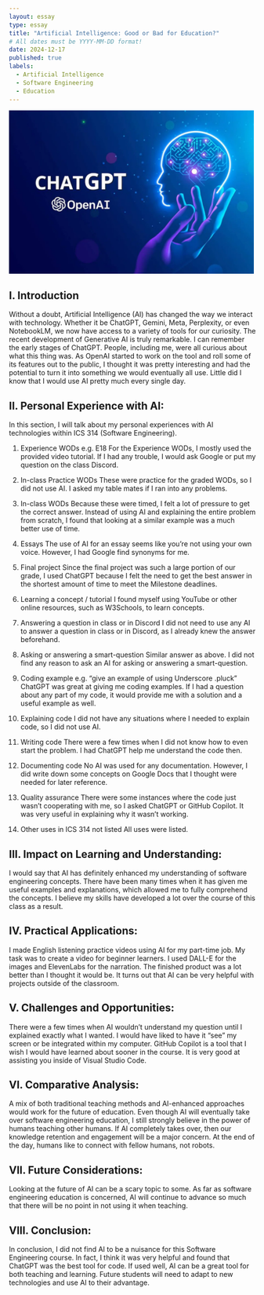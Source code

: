 ```yaml
---
layout: essay
type: essay
title: "Artificial Intelligence: Good or Bad for Education?"
# All dates must be YYYY-MM-DD format!
date: 2024-12-17
published: true
labels:
  - Artificial Intelligence
  - Software Engineering
  - Education
---
```


<img width = "500px" class="rounded fixed pe-4" src="../img/aigraphic.png">

## I. Introduction
Without a doubt, Artificial Intelligence (AI) has changed the way we interact with technology. Whether it be ChatGPT, Gemini, Meta, Perplexity, or even NotebookLM, we now have access to a variety of tools for our curiosity.
The recent development of Generative AI is truly remarkable. I can remember the early stages of ChatGPT. People, including me, were all curious about what this thing was. As OpenAI started to work on the tool and roll some of its features out to the public, I thought it was pretty interesting and had the potential to turn it into something we would eventually all use. Little did I know that I would use AI pretty much every single day.

## II. Personal Experience with AI:
In this section, I will talk about my personal experiences with AI technologies within ICS 314 (Software Engineering).

1. Experience WODs e.g. E18
For the Experience WODs, I mostly used the provided video tutorial. If I had any trouble, I would ask Google or put my question on the class Discord.

2. In-class Practice WODs
These were practice for the graded WODs, so I did not use AI. I asked my table mates if I ran into any problems.

3. In-class WODs
Because these were timed, I felt a lot of pressure to get the correct answer. Instead of using AI and explaining the entire problem from scratch, I found that looking at a similar example was a much better use of time. 

4. Essays
The use of AI for an essay seems like you’re not using your own voice. However, I had Google find synonyms for me.

5. Final project
Since the final project was such a large portion of our grade, I used ChatGPT because I felt the need to get the best answer in the shortest amount of time to meet the Milestone deadlines.

6. Learning a concept / tutorial
I found myself using YouTube or other online resources, such as W3Schools, to learn concepts.

7. Answering a question in class or in Discord
I did not need to use any AI to answer a question in class or in Discord, as I already knew the answer beforehand.

8. Asking or answering a smart-question
Similar answer as above. I did not find any reason to ask an AI for asking or answering a smart-question.

9. Coding example e.g. “give an example of using Underscore .pluck”
ChatGPT was great at giving me coding examples. If I had a question about any part of my code, it would provide me with a solution and a useful example as well.

10. Explaining code
I did not have any situations where I needed to explain code, so I did not use AI.

11. Writing code
There were a few times when I did not know how to even start the problem. I had ChatGPT help me understand the code then.

12. Documenting code
No AI was used for any documentation. However, I did write down some concepts on Google Docs that I thought were needed for later reference.

13. Quality assurance
There were some instances where the code just wasn’t cooperating with me, so I asked ChatGPT or GitHub Copilot. It was very useful in explaining why it wasn’t working.

14. Other uses in ICS 314 not listed
All uses were listed.

## III. Impact on Learning and Understanding:
I would say that AI has definitely enhanced my understanding of software engineering concepts. There have been many times when it has given me useful examples and explanations, which allowed me to fully comprehend the concepts. I believe my skills have developed a lot over the course of this class as a result.

## IV. Practical Applications:
I made English listening practice videos using AI for my part-time job. My task was to create a video for beginner learners. I used DALL-E for the images and ElevenLabs for the narration. The finished product was a lot better than I thought it would be. It turns out that AI can be very helpful with projects outside of the classroom.

## V. Challenges and Opportunities:
There were a few times when AI wouldn’t understand my question until I explained exactly what I wanted. I would have liked to have it “see” my screen or be integrated within my computer. GitHub Copilot is a tool that I wish I would have learned about sooner in the course. It is very good at assisting you inside of Visual Studio Code.

## VI. Comparative Analysis:
A mix of both traditional teaching methods and AI-enhanced approaches would work for the future of education. Even though AI will eventually take over software engineering education, I still strongly believe in the power of humans teaching other humans. If AI completely takes over, then our knowledge retention and engagement will be a major concern. At the end of the day, humans like to connect with fellow humans, not robots.

## VII. Future Considerations:
Looking at the future of AI can be a scary topic to some. As far as software engineering education is concerned, AI will continue to advance so much that there will be no point in not using it when teaching.

## VIII. Conclusion:
In conclusion, I did not find AI to be a nuisance for this Software Engineering course. In fact, I think it was very helpful and found that ChatGPT was the best tool for code. If used well, AI can be a great tool for both teaching and learning. Future students will need to adapt to new technologies and use AI to their advantage. 



